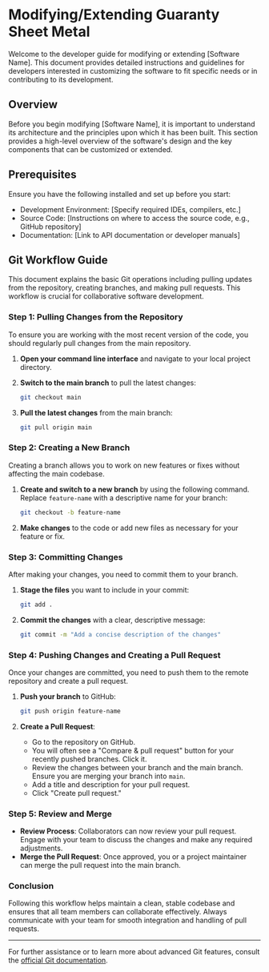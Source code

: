 # Modifying/Extending Guaranty Sheet Metal

Welcome to the developer guide for modifying or extending [Software Name]. This document provides detailed instructions and guidelines for developers interested in customizing the software to fit specific needs or in contributing to its development.

## Overview

Before you begin modifying [Software Name], it is important to understand its architecture and the principles upon which it has been built. This section provides a high-level overview of the software's design and the key components that can be customized or extended.

## Prerequisites

Ensure you have the following installed and set up before you start:

- Development Environment: [Specify required IDEs, compilers, etc.]
- Source Code: [Instructions on where to access the source code, e.g., GitHub repository]
- Documentation: [Link to API documentation or developer manuals]


## Git Workflow Guide

This document explains the basic Git operations including pulling updates from the repository, creating branches, and making pull requests. This workflow is crucial for collaborative software development.

### Step 1: Pulling Changes from the Repository

To ensure you are working with the most recent version of the code, you should regularly pull changes from the main repository.

1. **Open your command line interface** and navigate to your local project directory.

2. **Switch to the main branch** to pull the latest changes:
   ```bash
   git checkout main
   ```

3. **Pull the latest changes** from the main branch:
   ```bash
   git pull origin main
   ```

### Step 2: Creating a New Branch

Creating a branch allows you to work on new features or fixes without affecting the main codebase.

1. **Create and switch to a new branch** by using the following command. Replace `feature-name` with a descriptive name for your branch:
   ```bash
   git checkout -b feature-name
   ```

2. **Make changes** to the code or add new files as necessary for your feature or fix.

### Step 3: Committing Changes

After making your changes, you need to commit them to your branch.

1. **Stage the files** you want to include in your commit:
   ```bash
   git add .
   ```

2. **Commit the changes** with a clear, descriptive message:
   ```bash
   git commit -m "Add a concise description of the changes"
   ```

### Step 4: Pushing Changes and Creating a Pull Request

Once your changes are committed, you need to push them to the remote repository and create a pull request.

1. **Push your branch** to GitHub:
   ```bash
   git push origin feature-name
   ```

2. **Create a Pull Request**:
   - Go to the repository on GitHub.
   - You will often see a "Compare & pull request" button for your recently pushed branches. Click it.
   - Review the changes between your branch and the main branch. Ensure you are merging your branch into `main`.
   - Add a title and description for your pull request.
   - Click "Create pull request."

### Step 5: Review and Merge

- **Review Process**: Collaborators can now review your pull request. Engage with your team to discuss the changes and make any required adjustments.
- **Merge the Pull Request**: Once approved, you or a project maintainer can merge the pull request into the main branch.

### Conclusion

Following this workflow helps maintain a clean, stable codebase and ensures that all team members can collaborate effectively. Always communicate with your team for smooth integration and handling of pull requests.

---
For further assistance or to learn more about advanced Git features, consult the [official Git documentation](https://git-scm.com/doc).
